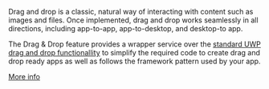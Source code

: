 ﻿Drag and drop is a classic, natural way of interacting with content such as images and files. Once implemented, drag and drop works seamlessly in all directions, including app-to-app, app-to-desktop, and desktop-to app.

The Drag & Drop feature provides a wrapper service over the [standard UWP drag and drop functionallity](https://docs.microsoft.com/windows/uwp/design/input/drag-and-drop) to simplify the required code to create drag and drop ready apps as well as follows the framework pattern used by your app.

[More info](https://github.com/Microsoft/WindowsTemplateStudio/blob/dev/docs/features/drag-and-drop.md)
